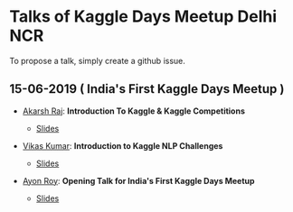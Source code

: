  # Talks of Kaggle Days Meetup Delhi NCR
 
To propose a talk, simply create a github issue.

## 15-06-2019 ( India's First Kaggle Days Meetup )
    
* [Akarsh Raj](https://www.linkedin.com/in/akarshrajsingh/): **Introduction To Kaggle & Kaggle Competitions** 
    * [Slides](https://drive.google.com/file/d/1Q-3DqXS1bOs45dzSWCRmX8QIXlgviyK4/view?usp=sharing)
    
* [Vikas Kumar](https://www.linkedin.com/in/vikashiitkgp/): **Introduction to Kaggle NLP Challenges** 
    * [Slides](https://drive.google.com/file/d/1kS8nHwCuILQoqo9Z3DzHtrsx3uxuvsiy/view?usp=sharing)

* [Ayon Roy](https://www.linkedin.com/in/ayonroy2000/): **Opening Talk for India's First Kaggle Days Meetup** 
    * [Slides](https://drive.google.com/file/d/1GHfpfYWviBbq6TPV5Er3Gga-8V9T14GN/view?usp=sharing)

